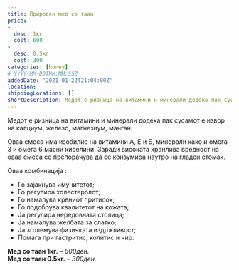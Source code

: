 ```yaml
---
title: Природен мед со таан
price: 
-
  desc: 1кг
  cost: 600
-
  desc: 0.5кг
  cost: 300
categories: [honey]
# YYYY-MM-DDTHH:MM:SSZ
addedDate: '2021-01-22T21:04:00Z'
location:
shippingLocations: []
shortDescription: Медот е ризница на витамини и минерали додека пак сусамот е извор на калциум, железо, магнезиум, манган. 
---
```


Медот е ризница на витамини и минерали додека пак сусамот е извор на калциум, железо, магнезиум, манган. 

Оваа смеса има изобилие на витамини А, Е и Б, минерали како и омега 3 и омега 6 масни киселини. Заради високата хранлива вредност на оваа смеса се препорачува да се конзумира наутро на гладен стомак. 

Оваа комбинација :

- Го зајакнува имунитетот;
- Го регулира холестеролот;
- Го намалува крвниот притисок;
- Го подобрува квалитетот на кожата;
- Ја регулира нередовната столица;
- Ја намалува желбата за слатко;
- Ја зголемува физичката издржливост;
- Помага при гастритис, колитис и чир.

**Мед со таан 1кг.** – *600ден.
</br>*
**Мед со таан 0.5кг.** – *300ден.*